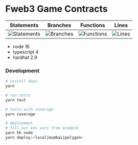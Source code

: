 # Fweb3 Game Contracts
| Statements                  | Branches                | Functions                 | Lines             |
| --------------------------- | ----------------------- | ------------------------- | ----------------- |
| ![Statements](https://img.shields.io/badge/statements-9.88%25-red.svg?style=flat) | ![Branches](https://img.shields.io/badge/branches-3.23%25-red.svg?style=flat) | ![Functions](https://img.shields.io/badge/functions-12.33%25-red.svg?style=flat) | ![Lines](https://img.shields.io/badge/lines-9.71%25-red.svg?style=flat) |

- node 16
- typescript 4
- hardhat 2.9
### Development

```bash
# install deps
yarn

# run tests
yarn test

# tests with coverage
yarn coverage

# deployment
# fill out env vars from example
yarn hh node
yarn deploy:<local|mumbai|polygon>
```

